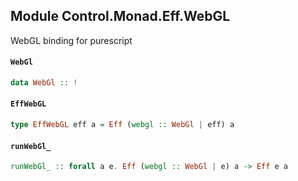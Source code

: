 ## Module Control.Monad.Eff.WebGL

WebGL binding for purescript

#### `WebGl`

``` purescript
data WebGl :: !
```

#### `EffWebGL`

``` purescript
type EffWebGL eff a = Eff (webgl :: WebGl | eff) a
```

#### `runWebGl_`

``` purescript
runWebGl_ :: forall a e. Eff (webgl :: WebGl | e) a -> Eff e a
```


